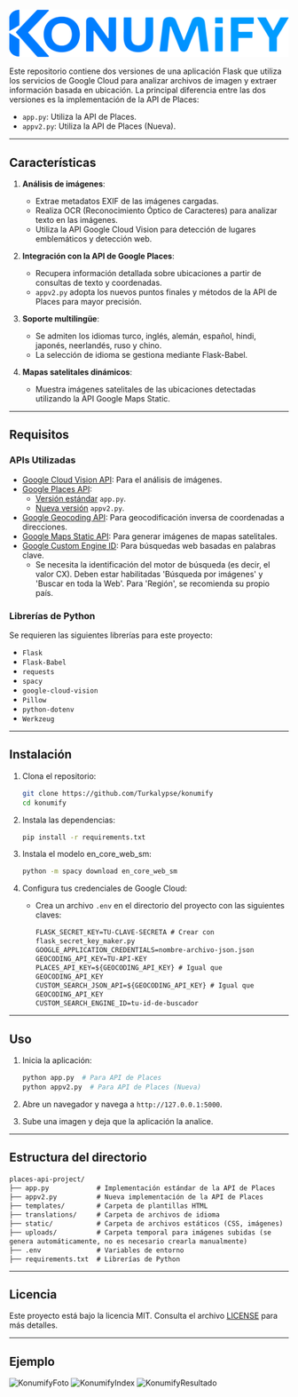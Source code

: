 ![LogotipoKonumify](../static/konumify.png)

Este repositorio contiene dos versiones de una aplicación Flask que utiliza los servicios de Google Cloud para analizar archivos de imagen y extraer información basada en ubicación. La principal diferencia entre las dos versiones es la implementación de la API de Places:

- `app.py`: Utiliza la API de Places.
- `appv2.py`: Utiliza la API de Places (Nueva).

---

## Características

1. **Análisis de imágenes**:
   - Extrae metadatos EXIF de las imágenes cargadas.
   - Realiza OCR (Reconocimiento Óptico de Caracteres) para analizar texto en las imágenes.
   - Utiliza la API Google Cloud Vision para detección de lugares emblemáticos y detección web.

2. **Integración con la API de Google Places**:
   - Recupera información detallada sobre ubicaciones a partir de consultas de texto y coordenadas.
   - `appv2.py` adopta los nuevos puntos finales y métodos de la API de Places para mayor precisión.

3. **Soporte multilingüe**:
   - Se admiten los idiomas turco, inglés, alemán, español, hindi, japonés, neerlandés, ruso y chino.
   - La selección de idioma se gestiona mediante Flask-Babel.

4. **Mapas satelitales dinámicos**:
   - Muestra imágenes satelitales de las ubicaciones detectadas utilizando la API Google Maps Static.

---

## Requisitos

### APIs Utilizadas

- [Google Cloud Vision API](https://cloud.google.com/vision/docs): Para el análisis de imágenes.
- [Google Places API](https://developers.google.com/maps/documentation/places/web-service/choose-api):
  - [Versión estándar](https://developers.google.com/maps/documentation/places/web-service/search) `app.py`.
  - [Nueva versión](https://developers.google.com/maps/documentation/places/web-service/op-overview) `appv2.py`.
- [Google Geocoding API](https://developers.google.com/maps/documentation/geocoding): Para geocodificación inversa de coordenadas a direcciones.
- [Google Maps Static API](https://developers.google.com/maps/documentation/maps-static): Para generar imágenes de mapas satelitales.
- [Google Custom Engine ID](https://programmablesearchengine.google.com/controlpanel/all): Para búsquedas web basadas en palabras clave.
  - Se necesita la identificación del motor de búsqueda (es decir, el valor CX). Deben estar habilitadas 'Búsqueda por imágenes' y 'Buscar en toda la Web'. Para 'Región', se recomienda su propio país.

### Librerías de Python

Se requieren las siguientes librerías para este proyecto:

- `Flask`
- `Flask-Babel`
- `requests`
- `spacy`
- `google-cloud-vision`
- `Pillow`
- `python-dotenv`
- `Werkzeug`

---

## Instalación

1. Clona el repositorio:
   ```bash
   git clone https://github.com/Turkalypse/konumify
   cd konumify
   ```

2. Instala las dependencias:
   ```bash
   pip install -r requirements.txt
   ```

3. Instala el modelo en_core_web_sm:
   ```bash
   python -m spacy download en_core_web_sm
   ```

4. Configura tus credenciales de Google Cloud:
   - Crea un archivo `.env` en el directorio del proyecto con las siguientes claves:
     ```env
     FLASK_SECRET_KEY=TU-CLAVE-SECRETA # Crear con flask_secret_key_maker.py
     GOOGLE_APPLICATION_CREDENTIALS=nombre-archivo-json.json
     GEOCODING_API_KEY=TU-API-KEY
     PLACES_API_KEY=${GEOCODING_API_KEY} # Igual que GEOCODING_API_KEY
     CUSTOM_SEARCH_JSON_API=${GEOCODING_API_KEY} # Igual que GEOCODING_API_KEY
     CUSTOM_SEARCH_ENGINE_ID=tu-id-de-buscador
     ```

---

## Uso

1. Inicia la aplicación:
   ```bash
   python app.py  # Para API de Places
   python appv2.py  # Para API de Places (Nueva)
   ```

2. Abre un navegador y navega a `http://127.0.0.1:5000`.

3. Sube una imagen y deja que la aplicación la analice.

---

## Estructura del directorio

```
places-api-project/
├── app.py            # Implementación estándar de la API de Places
├── appv2.py          # Nueva implementación de la API de Places
├── templates/        # Carpeta de plantillas HTML
├── translations/     # Carpeta de archivos de idioma
├── static/           # Carpeta de archivos estáticos (CSS, imágenes)
├── uploads/          # Carpeta temporal para imágenes subidas (se genera automáticamente, no es necesario crearla manualmente)
├── .env              # Variables de entorno
├── requirements.txt  # Librerías de Python
```

---

## Licencia

Este proyecto está bajo la licencia MIT. Consulta el archivo [LICENSE](LICENSE) para más detalles.

---

## Ejemplo
![KonumifyFoto](https://i.imgur.com/9oRQfUv.jpeg)
![KonumifyIndex](https://i.imgur.com/UkWUWgQ.png)
![KonumifyResultado](https://i.imgur.com/FPiHZQM.png)
